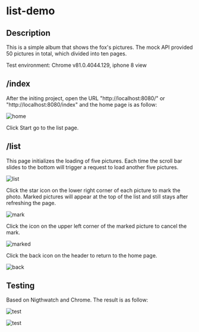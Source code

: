 # list-demo

## Description

This is a simple album that shows the fox's pictures. The mock API provided 50 pictures in total, which  divided into ten pages.

Test environment:  Chrome  v81.0.4044.129, iphone 8 view

## /index

 After the initing project, open the URL "http://localhost:8080/" or "http://localhost:8080/index" and the home page is as follow: 

![home](https://s1.ax1x.com/2020/05/06/YAa31s.png)

Click Start go to the list page.

## /list

This page initializes the loading of five pictures. Each time the scroll bar slides to the bottom will trigger a request to load another five pictures.

![list](https://s1.ax1x.com/2020/05/06/YAwJoT.png)

Click the star icon on the lower right corner of each picture to mark the photo. Marked pictures will appear at the top of the list and still stays after refreshing the page.

![mark](https://s1.ax1x.com/2020/05/06/YAwTTf.png)

Click the icon on the upper left corner of the marked picture to cancel the mark.

![marked](https://s1.ax1x.com/2020/05/06/YA08cd.png)

Click the back icon on the header to return to the home page.

![back](https://s1.ax1x.com/2020/05/06/YA0ov9.png)

## Testing

Based on Nigthwatch and Chrome. The result is as follow:

![test](https://s1.ax1x.com/2020/05/06/YA0x8e.png)

![test](https://s1.ax1x.com/2020/05/06/YAsJG8.png)
